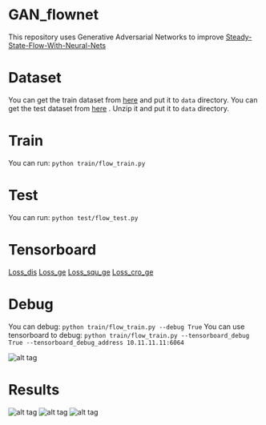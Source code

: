 # GAN_flownet

This repository uses Generative Adversarial Networks to improve [Steady-State-Flow-With-Neural-Nets](https://github.com/loliverhennigh/Steady-State-Flow-With-Neural-Nets)

# Dataset
You can get the train dataset from [here](https://drive.google.com/file/d/0BzsbU65NgrSuZDBMOW93OWpsMHM/view?usp=sharing) and put it to `data` directory. You can get the test dataset from [here](https://drive.google.com/file/d/0BzsbU65NgrSuR2NRRjBRMDVHaDQ/view?usp=sharing) . Unzip it and put it to `data` directory. 
# Train
You can run:
`python train/flow_train.py`

# Test 
You can run:
`python test/flow_test.py`

# Tensorboard
[Loss_dis](https://github.com/jiazhaozhu/GAN_flownet/blob/master/checkpoints/Loss_dis.jpg)
[Loss_ge](https://github.com/jiazhaozhu/GAN_flownet/blob/master/checkpoints/Loss_ge.jpg)
[Loss_squ_ge](https://github.com/jiazhaozhu/GAN_flownet/blob/master/checkpoints/Loss_squ_ge.jpg)
[Loss_cro_ge](https://github.com/jiazhaozhu/GAN_flownet/blob/master/checkpoints/Loss_cro_ge.jpg)

# Debug
You can debug:
`python train/flow_train.py --debug True`
You can use tensorboard to debug:
`python train/flow_train.py --tensorboard_debug True --tensorboard_debug_address 10.11.11.11:6064`

![alt tag](https://github.com/jiazhaozhu/GAN_flownet/blob/master/checkpoints/tensorboard_debug.jpg)

# Results

![alt tag](https://github.com/jiazhaozhu/GAN_flownet/blob/master/test/sample_1.png)
![alt tag](https://github.com/jiazhaozhu/GAN_flownet/blob/master/test/sample_2.png)
![alt tag](https://github.com/jiazhaozhu/GAN_flownet/blob/master/test/sample_3.png)
